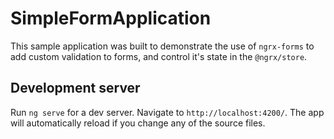 # SimpleFormApplication

This sample application was built to demonstrate the use of `ngrx-forms` to add custom validation to forms, and control it's state in the `@ngrx/store`.

## Development server

Run `ng serve` for a dev server. Navigate to `http://localhost:4200/`. The app will automatically reload if you change any of the source files.
